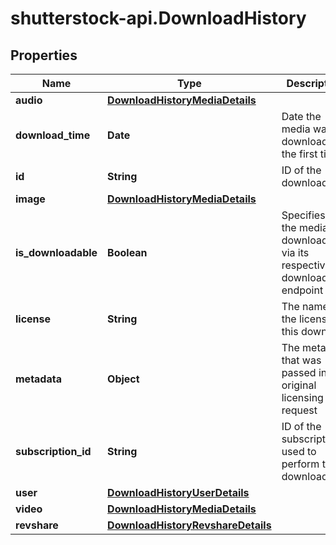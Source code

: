 # shutterstock-api.DownloadHistory

## Properties
Name | Type | Description | Notes
------------ | ------------- | ------------- | -------------
**audio** | [**DownloadHistoryMediaDetails**](DownloadHistoryMediaDetails.md) |  | [optional] 
**download_time** | **Date** | Date the media was downloaded the first time | 
**id** | **String** | ID of the download | 
**image** | [**DownloadHistoryMediaDetails**](DownloadHistoryMediaDetails.md) |  | [optional] 
**is_downloadable** | **Boolean** | Specifies if the media is downloadable via its respective downloads endpoint | [optional] 
**license** | **String** | The name of the license of this download | 
**metadata** | **Object** | The metadata that was passed in the original licensing request | [optional] 
**subscription_id** | **String** | ID of the subscription used to perform this download | [optional] 
**user** | [**DownloadHistoryUserDetails**](DownloadHistoryUserDetails.md) |  | [optional] 
**video** | [**DownloadHistoryMediaDetails**](DownloadHistoryMediaDetails.md) |  | [optional] 
**revshare** | [**DownloadHistoryRevshareDetails**](DownloadHistoryRevshareDetails.md) |  | [optional] 


